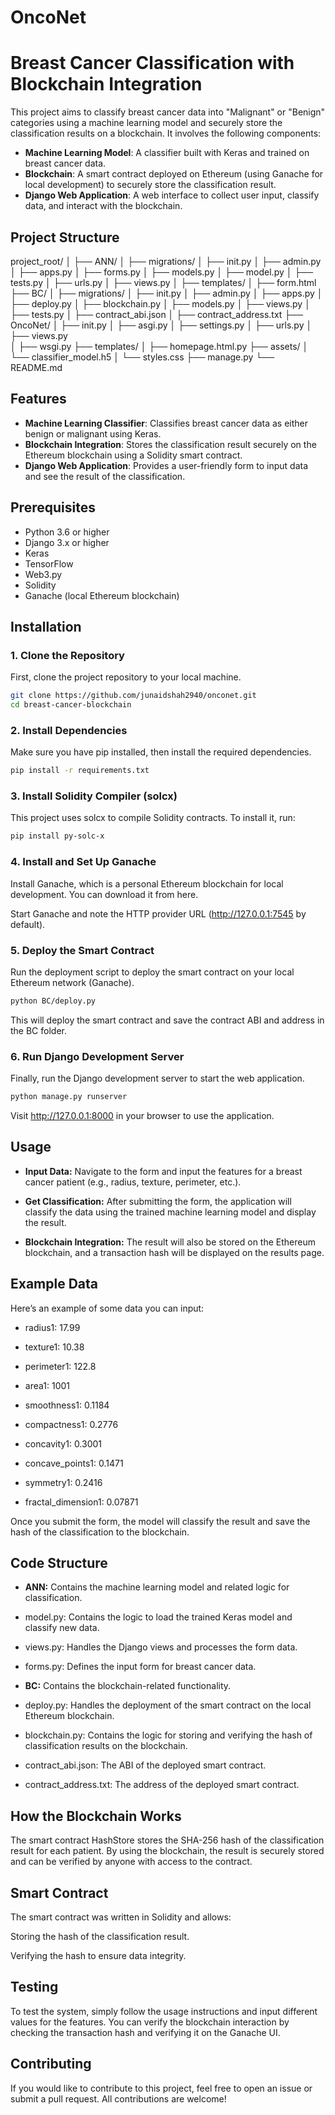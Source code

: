 # OncoNet

# Breast Cancer Classification with Blockchain Integration

This project aims to classify breast cancer data into "Malignant" or "Benign" categories using a machine learning model and securely store the classification results on a blockchain. It involves the following components:
- **Machine Learning Model**: A classifier built with Keras and trained on breast cancer data.
- **Blockchain**: A smart contract deployed on Ethereum (using Ganache for local development) to securely store the classification result.
- **Django Web Application**: A web interface to collect user input, classify data, and interact with the blockchain.

## Project Structure

project_root/ 
│ 
├── ANN/ 
│ ├── migrations/ 
│ ├── init.py 
│ ├── admin.py 
│ ├── apps.py 
│ ├── forms.py 
│ ├── models.py 
│ ├── model.py 
│ ├── tests.py 
│ ├── urls.py 
│ ├── views.py 
│ ├── templates/ 
│   ├── form.html 
├── BC/ 
│ ├── migrations/ 
│ ├── init.py 
│ ├── admin.py 
│ ├── apps.py 
│ ├── deploy.py 
│ ├── blockchain.py 
│ ├── models.py 
│ ├── views.py 
│ ├── tests.py 
│ ├── contract_abi.json 
│ ├── contract_address.txt 
├── OncoNet/ 
│ ├── init.py 
│ ├── asgi.py 
│ ├── settings.py 
│ ├── urls.py 
│ ├── views.py  
│ ├── wsgi.py 
├── templates/
│ ├── homepage.html.py 
├── assets/ 
│ └── classifier_model.h5 
│ └── styles.css 
├── manage.py 
└── README.md

## Features

- **Machine Learning Classifier**: Classifies breast cancer data as either benign or malignant using Keras.
- **Blockchain Integration**: Stores the classification result securely on the Ethereum blockchain using a Solidity smart contract.
- **Django Web Application**: Provides a user-friendly form to input data and see the result of the classification.

## Prerequisites

- Python 3.6 or higher
- Django 3.x or higher
- Keras
- TensorFlow
- Web3.py
- Solidity
- Ganache (local Ethereum blockchain)

## Installation

### 1. Clone the Repository

First, clone the project repository to your local machine.

```bash
git clone https://github.com/junaidshah2940/onconet.git
cd breast-cancer-blockchain
```

### 2. Install Dependencies

Make sure you have pip installed, then install the required dependencies.

```bash
pip install -r requirements.txt
```

### 3. Install Solidity Compiler (solcx)
This project uses solcx to compile Solidity contracts. To install it, run:

```bash
pip install py-solc-x
```

### 4. Install and Set Up Ganache
Install Ganache, which is a personal Ethereum blockchain for local development. You can download it from here.

Start Ganache and note the HTTP provider URL (http://127.0.0.1:7545 by default).

### 5. Deploy the Smart Contract
Run the deployment script to deploy the smart contract on your local Ethereum network (Ganache).

```bash
python BC/deploy.py
```

This will deploy the smart contract and save the contract ABI and address in the BC folder.

### 6. Run Django Development Server
Finally, run the Django development server to start the web application.

```bash
python manage.py runserver
```

Visit http://127.0.0.1:8000 in your browser to use the application.

## Usage
- **Input Data:** Navigate to the form and input the features for a breast cancer patient (e.g., radius, texture, perimeter, etc.).

- **Get Classification:** After submitting the form, the application will classify the data using the trained machine learning model and display the result.

- **Blockchain Integration:** The result will also be stored on the Ethereum blockchain, and a transaction hash will be displayed on the results page.

## Example Data
Here’s an example of some data you can input:

- radius1: 17.99

- texture1: 10.38

- perimeter1: 122.8

- area1: 1001

- smoothness1: 0.1184

- compactness1: 0.2776

- concavity1: 0.3001

- concave_points1: 0.1471

- symmetry1: 0.2416

- fractal_dimension1: 0.07871

Once you submit the form, the model will classify the result and save the hash of the classification to the blockchain.

## Code Structure
- **ANN:** Contains the machine learning model and related logic for classification.

- model.py: Contains the logic to load the trained Keras model and classify new data.

- views.py: Handles the Django views and processes the form data.

- forms.py: Defines the input form for breast cancer data.

- **BC:** Contains the blockchain-related functionality.

- deploy.py: Handles the deployment of the smart contract on the local Ethereum blockchain.

- blockchain.py: Contains the logic for storing and verifying the hash of classification results on the blockchain.

- contract_abi.json: The ABI of the deployed smart contract.

- contract_address.txt: The address of the deployed smart contract.

## How the Blockchain Works
The smart contract HashStore stores the SHA-256 hash of the classification result for each patient. By using the blockchain, the result is securely stored and can be verified by anyone with access to the contract.

## Smart Contract
The smart contract was written in Solidity and allows:

Storing the hash of the classification result.

Verifying the hash to ensure data integrity.

## Testing
To test the system, simply follow the usage instructions and input different values for the features. You can verify the blockchain interaction by checking the transaction hash and verifying it on the Ganache UI.

## Contributing
If you would like to contribute to this project, feel free to open an issue or submit a pull request. All contributions are welcome!




